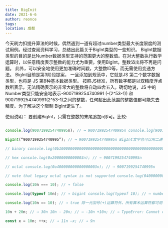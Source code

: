 ```yaml
---
title: BigInit
date: 2021-6-6
author: reonce
tags: 
location: 成都  
---
```


今天刷力扣提升算法的时候，偶然遇到一道有超过number类型最大长度限度的测试用例。经过查阅资料学习，总结出此篇关于BigInt类型的一些知识。 BigInt数据类型的目的是比Number数据类型支持的范围更大的整数值。在对大整数执行数学运算时，以任意精度表示整数的能力尤为重要。使用BigInt，整数溢出将不再是问题。 此外，可以安全地使用更加准确时间戳，大整数ID等，而无需使用变通方法。 BigInt目前是第3阶段提案， 一旦添加到规范中，它就是JS 第二个数字数据类型，也将是 JS 第8种基本数据类型。 按照JS标准，所有数字都是以双精度浮点数所表示，无法精确表示的非常大的整数将自动四舍五入。确切地说，JS 中的Number类型只能安全地表示-9007199254740991 (-(2^53-1)) 和9007199254740991(2^53-1)之间的整数，任何超出此范围的整数值都可能失去精度。为了解决这个限制 BigInt诞生了。

使用说明： 要创建BigInt，只需在整数的末尾追加n即可。比较:
~~~js

console.log(9007199254740995n); // → 9007199254740995n console.log(9007199254740995); // → 9007199254740996 或者，可以调用BigInt()构造函数

BigInt(“9007199254740995”); // → 9007199254740995n BigInt文字也可以用二进制、八进制或十六进制表示

// binary console.log(0b100000000000000000000000000000000000000000000000000011n); // → 9007199254740995n

// hex console.log(0x20000000000003n); // → 9007199254740995n

// octal console.log(0o400000000000000003n); // → 9007199254740995n

// note that legacy octal syntax is not supported console.log(0400000000000000003n); // → SyntaxError 请记住，不能使用严格相等运算符将BigInt与常规数字进行比较，因为它们的类型不同：

console.log(10n === 10); // → false

console.log(typeof 10n); // → bigint console.log(typeof 10); // → number 相反，可以使用等号运算符，它在处理操作数之前执行隐式类型转换

console.log(10n == 10); // → true 除一元加号(+)运算符外，所有算术运算符都可用于BigInt

10n + 20n; // → 30n 10n - 20n; // → -10n +10n; // → TypeError: Cannot convert a BigInt value to a number -10n; // → -10n 10n * 20n; // → 200n 20n / 10n; // → 2n 23n % 10n; // → 3n 10n ** 3n; // → 1000n

const x = 10n; ++x; // → 11n –x; // → 9n

~~~

